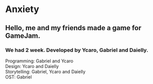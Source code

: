 # Anxiety
## Hello, me and my friends made a game for GameJam.

### We had 2 week. Developed by Ycaro, Gabriel and Daielly.

Programming: Gabriel and Ycaro <br/>
Design: Ycaro and Daielly <br/>
Storytelling: Gabriel, Ycaro and Daielly <br/>
OST: Gabriel 
